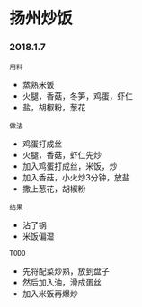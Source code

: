 # 扬州炒饭

### 2018.1.7

```
用料
```

* 蒸熟米饭
* 火腿，香菇，冬笋，鸡蛋，虾仁
* 盐，胡椒粉，葱花


```
做法
```

* 鸡蛋打成丝
* 火腿，香菇，虾仁先炒
* 加入鸡蛋打成丝，米饭，炒
* 加入香菇，小火炒3分钟，放盐
* 撒上葱花，胡椒粉

```
结果
```

* 沾了锅
* 米饭偏湿

```
TODO
```

* 先将配菜炒熟，放到盘子
* 然后加入油，滑成蛋丝
* 加入米饭再爆炒